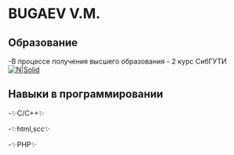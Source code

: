 # BUGAEV V.M.


## Образование 
-В процессе получения высшего образования - 2 курс СибГУТИ
[![N|Solid](p1.JPG)](https://nodesource.com/products/nsolid)
## Навыки в программировании
 -✨C/C++✨

 -✨html,scc✨
 
 -✨PHP✨

